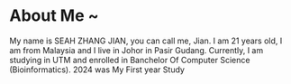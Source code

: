 # About Me ~
My name is SEAH ZHANG JIAN, you can call me, Jian. I am 21 years old, I am from Malaysia and I live in Johor in Pasir Gudang.
Currently, I am studying in UTM and enrolled in Banchelor Of Computer Science (Bioinformatics).
2024 was My First year Study

